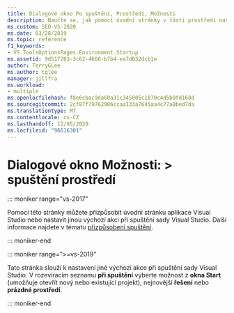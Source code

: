 ```yaml
---
title: Dialogové okno Po spuštění, Prostředí, Možnosti
description: Naučte se, jak pomocí úvodní stránky v části prostředí nastavit jinou výchozí akci při otevření sady Visual Studio.
ms.custom: SEO-VS-2020
ms.date: 03/28/2019
ms.topic: reference
f1_keywords:
- VS.ToolsOptionsPages.Environment.Startup
ms.assetid: 9d517203-3c62-4660-b7b4-ea7d032dcb1e
author: TerryGLee
ms.author: tglee
manager: jillfra
ms.workload:
- multiple
ms.openlocfilehash: f8e6cbac9da68a31c345805c1070c4d5b9fd168d
ms.sourcegitcommit: 2cf87f79762906ccaa133a7645aa4c77a0bed7da
ms.translationtype: MT
ms.contentlocale: cs-CZ
ms.lasthandoff: 12/05/2020
ms.locfileid: "96616301"
---
```

# <a name="options-dialog-box-environment--startup"></a>Dialogové okno Možnosti: \> spuštění prostředí

::: moniker range="vs-2017"

Pomocí této stránky můžete přizpůsobit úvodní stránku aplikace Visual Studio nebo nastavit jinou výchozí akci při spuštění sady Visual Studio. Další informace najdete v tématu [přizpůsobení spuštění](../../ide/customizing-the-start-page-for-visual-studio.md).

::: moniker-end

::: moniker range=">=vs-2019"

Tato stránka slouží k nastavení jiné výchozí akce při spuštění sady Visual Studio. V rozevíracím seznamu **při spuštění** vyberte možnost z **okna Start** (umožňuje otevřít nový nebo existující projekt), nejnovější **řešení** nebo **prázdné prostředí**.

::: moniker-end